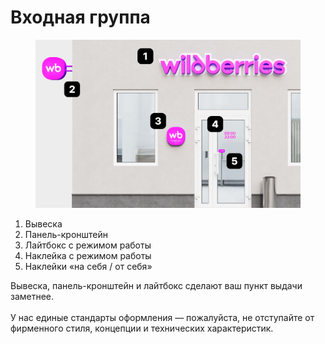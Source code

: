 # Входная группа

<figure><img src="../../.gitbook/assets/vhodnaya_grupa_day.png" alt=""><figcaption></figcaption></figure>

1. Вывеска
2. Панель-кронштейн
3. Лайтбокс с режимом работы
4. Наклейка с режимом работы
5. Наклейки «на себя / от себя»

Вывеска, панель-кронштейн и лайтбокс сделают ваш пункт выдачи заметнее.  \
\
У нас единые стандарты оформления — пожалуйста, не отступайте от фирменного стиля, концепции и технических характеристик.
